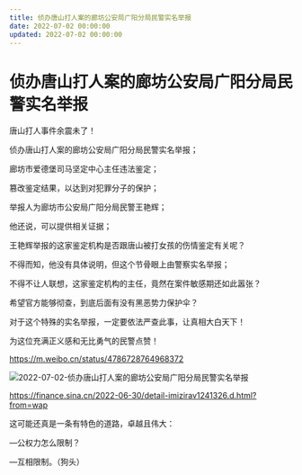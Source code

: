 ```yaml
---
title: 侦办唐山打人案的廊坊公安局广阳分局民警实名举报
date: 2022-07-02 00:00:00
updated: 2022-07-02 00:00:00
---
```


# 侦办唐山打人案的廊坊公安局广阳分局民警实名举报

唐山打人事件余震未了！

侦办唐山打人案的廊坊公安局广阳分局民警实名举报；

廊坊市爱德堡司马坚定中心主任违法鉴定；

篡改鉴定结果，以达到对犯罪分子的保护；

举报人为廊坊市公安局广阳分局民警王艳辉；

他还说，可以提供相关证据；

王艳辉举报的这家鉴定机构是否跟唐山被打女孩的伤情鉴定有关呢？

不得而知，他没有具体说明，但这个节骨眼上由警察实名举报；

不得不让人联想，这家鉴定机构的主任，竟然在案件敏感期还如此嚣张？

希望官方能够彻查，到底后面有没有黑恶势力保护伞？

对于这个特殊的实名举报，一定要依法严查此事，让真相大白天下！

为这位充满正义感和无比勇气的民警点赞！

https://m.weibo.cn/status/4786728764968372

![2022-07-02-侦办唐山打人案的廊坊公安局广阳分局民警实名举报](assets/2022-07-02-侦办唐山打人案的廊坊公安局广阳分局民警实名举报.png)

https://finance.sina.cn/2022-06-30/detail-imizirav1241326.d.html?from=wap

这可能还真是一条有特色的道路，卓越且伟大：

—公权力怎么限制？

—互相限制。（狗头）

